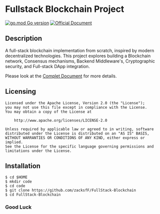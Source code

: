 # Fullstack Blockchain Project

[![go.mod Go version](https://img.shields.io/github/go-mod/go-version/ardanlabs/blockchain)](https://github.com/ardanlabs/blockchain)
[![Official Document](https://img.shields.io/badge/Official-Document-blue)](https://decrypt101.gitbook.io/decrypt101/blockchain-as-a-service-baas/building-fullstack-blockchain-project)

## Description
A full-stack blockchain implementation from scratch, inspired by modern decentralized technologies. This project explores building a Blockchain network, Consensus mechanisms, Backend Middleware's, Cryptographic security, and Full-stack DApp integration.

Please look at the [Complet Document](https://decrypt101.gitbook.io/decrypt101/blockchain-as-a-service-baas/building-fullstack-blockchain-project) for more details.


## Licensing

```
Licensed under the Apache License, Version 2.0 (the "License");
you may not use this file except in compliance with the License.
You may obtain a copy of the License at

    http://www.apache.org/licenses/LICENSE-2.0

Unless required by applicable law or agreed to in writing, software
distributed under the License is distributed on an "AS IS" BASIS,
WITHOUT WARRANTIES OR CONDITIONS OF ANY KIND, either express or implied.
See the License for the specific language governing permissions and
limitations under the License.
```

## Installation

```
$ cd $HOME
$ mkdir code
$ cd code
$ git clone https://github.com/zacksfF/FullStack-Blockchain
$ cd FullStack-Blockchain
```

### Good Luck
